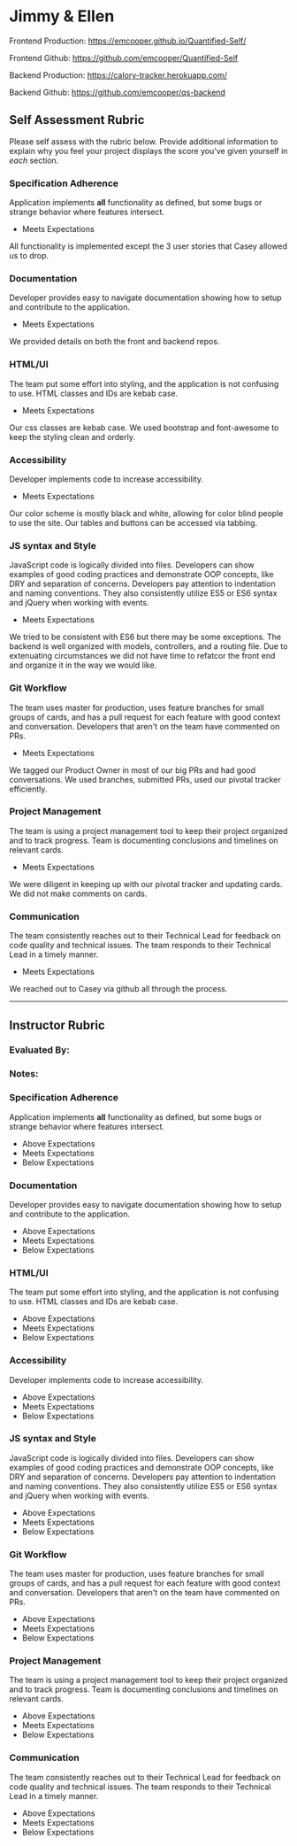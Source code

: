 # Jimmy & Ellen

Frontend Production: https://emcooper.github.io/Quantified-Self/

Frontend Github: https://github.com/emcooper/Quantified-Self

Backend Production: https://calory-tracker.herokuapp.com/

Backend Github: https://github.com/emcooper/qs-backend

## Self Assessment Rubric

Please self assess with the rubric below. Provide additional information to explain why you feel your project displays the score you've given yourself in _each_ section.

### Specification Adherence

Application implements **all** functionality as defined, but some bugs or strange behavior where features intersect.

- Meets Expectations

All functionality is implemented except the 3 user stories that Casey allowed us to drop.


### Documentation

Developer provides easy to navigate documentation showing how to setup and contribute to the application.

- Meets Expectations

We provided details on both the front and backend repos.


### HTML/UI

The team put some effort into styling, and the application is not confusing to use. HTML classes and IDs are kebab case.


- Meets Expectations

 Our css classes are kebab case. We used bootstrap and font-awesome to keep the styling clean and orderly. 

### Accessibility

Developer implements code to increase accessibility.


- Meets Expectations

Our color scheme is mostly black and white, allowing for color blind people to use the site. Our tables and buttons can be accessed via tabbing.

### JS syntax and Style

JavaScript code is logically divided into files. Developers can show examples of good coding practices and demonstrate OOP concepts, like DRY and separation of concerns. Developers pay attention to indentation and naming conventions. They also consistently utilize ES5 or ES6 syntax and jQuery when working with events.


- Meets Expectations

We tried to be consistent with ES6 but there may be some exceptions. The backend is well organized with models, controllers, and a routing file. Due to extenuating circumstances we did not have time to refatcor the front end and organize it in the way we would like.


### Git Workflow

The team uses master for production, uses feature branches for small groups of cards, and has a pull request for each feature with good context and conversation. Developers that aren't on the team have commented on PRs.

- Meets Expectations

We tagged our Product Owner in most of our big PRs and had good conversations. We used branches, submitted PRs, used our pivotal tracker efficiently. 

### Project Management

The team is using a project management tool to keep their project organized and to track progress. Team is documenting conclusions and timelines on relevant cards.

- Meets Expectations

We were diligent in keeping up with our pivotal tracker and updating cards. We did not make comments on cards.


### Communication

The team consistently reaches out to their Technical Lead for feedback on code quality and technical issues. The team responds to their Technical Lead in a timely manner.

- Meets Expectations

We reached out to Casey via github all through the process.

-----------

## Instructor Rubric

### Evaluated By: 

### Notes: 

### Specification Adherence

Application implements **all** functionality as defined, but some bugs or strange behavior where features intersect.

- Above Expectations
- Meets Expectations
- Below Expectations

### Documentation

Developer provides easy to navigate documentation showing how to setup and contribute to the application.

- Above Expectations
- Meets Expectations
- Below Expectations

### HTML/UI

The team put some effort into styling, and the application is not confusing to use. HTML classes and IDs are kebab case.

- Above Expectations
- Meets Expectations
- Below Expectations

### Accessibility

Developer implements code to increase accessibility.

- Above Expectations
- Meets Expectations
- Below Expectations

### JS syntax and Style

JavaScript code is logically divided into files. Developers can show examples of good coding practices and demonstrate OOP concepts, like DRY and separation of concerns. Developers pay attention to indentation and naming conventions. They also consistently utilize ES5 or ES6 syntax and jQuery when working with events.

- Above Expectations
- Meets Expectations
- Below Expectations

### Git Workflow

The team uses master for production, uses feature branches for small groups of cards, and has a pull request for each feature with good context and conversation. Developers that aren't on the team have commented on PRs.

- Above Expectations
- Meets Expectations
- Below Expectations

### Project Management

The team is using a project management tool to keep their project organized and to track progress. Team is documenting conclusions and timelines on relevant cards.

- Above Expectations
- Meets Expectations
- Below Expectations

### Communication

The team consistently reaches out to their Technical Lead for feedback on code quality and technical issues. The team responds to their Technical Lead in a timely manner.

- Above Expectations
- Meets Expectations
- Below Expectations
